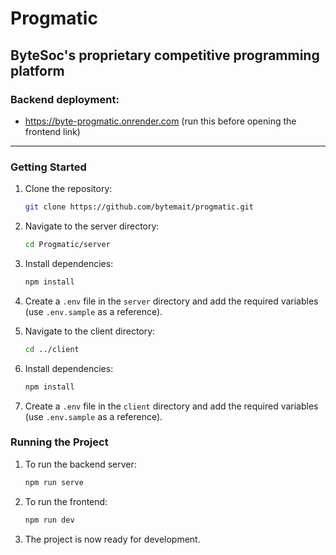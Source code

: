 # Progmatic

## ByteSoc's proprietary competitive programming platform

### Backend deployment:
*   https://byte-progmatic.onrender.com
(run this before opening the frontend link)
---
### Getting Started

1. Clone the repository:

   ```sh
   git clone https://github.com/bytemait/progmatic.git
   ```

2. Navigate to the server directory:

   ```sh
   cd Progmatic/server
   ```

3. Install dependencies:

   ```sh
   npm install
   ```

4. Create a `.env` file in the `server` directory and add the required variables (use `.env.sample` as a reference).

5. Navigate to the client directory:

   ```sh
   cd ../client
   ```

6. Install dependencies:

   ```sh
   npm install
   ```

7. Create a `.env` file in the `client` directory and add the required variables (use `.env.sample` as a reference).

### Running the Project

1. To run the backend server:

   ```sh
   npm run serve
   ```

2. To run the frontend:

   ```sh
   npm run dev
   ```

3. The project is now ready for development.
